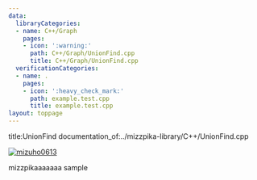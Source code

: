 ```yaml
---
data:
  libraryCategories:
  - name: C++/Graph
    pages:
    - icon: ':warning:'
      path: C++/Graph/UnionFind.cpp
      title: C++/Graph/UnionFind.cpp
  verificationCategories:
  - name: .
    pages:
    - icon: ':heavy_check_mark:'
      path: example.test.cpp
      title: example.test.cpp
layout: toppage
---
```

title:UnionFind
documentation_of:../mizzpika-library/C++/UnionFind.cpp

[![mizuho0613](https://img.shields.io/endpoint?url=https%3A%2F%2Fatcoder-badges.now.sh%2Fapi%2Fatcoder%2Fjson%2Fmizuho0613)](https://atcoder.jp/users/mizuho0613)

mizzpikaaaaaaa sample
